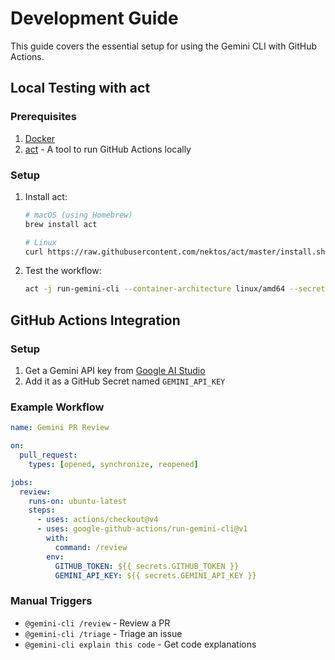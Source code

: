 # Development Guide

This guide covers the essential setup for using the Gemini CLI with GitHub Actions.

## Local Testing with act

### Prerequisites
1. [Docker](https://www.docker.com/products/docker-desktop)
2. [act](https://github.com/nektos/act) - A tool to run GitHub Actions locally

### Setup
1. Install act:
   ```bash
   # macOS (using Homebrew)
   brew install act
   
   # Linux
   curl https://raw.githubusercontent.com/nektos/act/master/install.sh | sudo bash
   ```

2. Test the workflow:
   ```bash
   act -j run-gemini-cli --container-architecture linux/amd64 --secret GEMINI_API_KEY=your_api_key
   ```

## GitHub Actions Integration

### Setup
1. Get a Gemini API key from [Google AI Studio](https://aistudio.google.com/apikey)
2. Add it as a GitHub Secret named `GEMINI_API_KEY`

### Example Workflow
```yaml
name: Gemini PR Review

on:
  pull_request:
    types: [opened, synchronize, reopened]

jobs:
  review:
    runs-on: ubuntu-latest
    steps:
      - uses: actions/checkout@v4
      - uses: google-github-actions/run-gemini-cli@v1
        with:
          command: /review
        env:
          GITHUB_TOKEN: ${{ secrets.GITHUB_TOKEN }}
          GEMINI_API_KEY: ${{ secrets.GEMINI_API_KEY }}
```

### Manual Triggers
- `@gemini-cli /review` - Review a PR
- `@gemini-cli /triage` - Triage an issue
- `@gemini-cli explain this code` - Get code explanations
